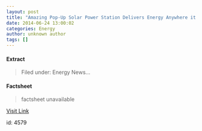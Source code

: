 ```yaml
---
layout: post
title: "Amazing Pop-Up Solar Power Station Delivers Energy Anywhere it’s Needed"
date: 2014-06-24 13:00:02
categories: Energy
author: unknown author
tags: []
---
```



#### Extract
>Filed under: Energy News...

#### Factsheet
>factsheet unavailable

[Visit Link](http://inhabitat.com/amazing-pop-up-solar-power-station-delivers-energy-anywhere-its-needed/)

id:    4579

